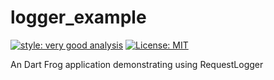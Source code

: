 # logger_example

[![style: very good analysis][very_good_analysis_badge]][very_good_analysis_link]
[![License: MIT][license_badge]][license_link]

An Dart Frog application demonstrating using RequestLogger

[license_badge]: https://img.shields.io/badge/license-MIT-blue.svg
[license_link]: https://opensource.org/licenses/MIT
[very_good_analysis_badge]: https://img.shields.io/badge/style-very_good_analysis-B22C89.svg
[very_good_analysis_link]: https://pub.dev/packages/very_good_analysis